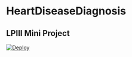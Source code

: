 # HeartDiseaseDiagnosis
LPIII Mini Project
---
[![Deploy](https://www.herokucdn.com/deploy/button.svg)](https://heroku.com/deploy)

